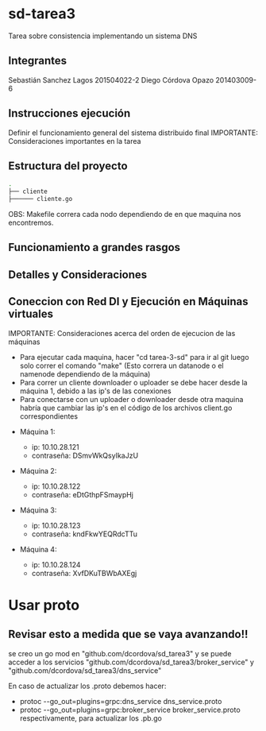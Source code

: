 # sd-tarea3
Tarea sobre consistencia implementando un sistema DNS

## Integrantes

Sebastián Sanchez Lagos 201504022-2
Diego Córdova Opazo 201403009-6

## Instrucciones ejecución

Definir el funcionamiento general del sistema distribuido final
IMPORTANTE: Consideraciones importantes en la tarea


## Estructura del proyecto

```bash
.
├── cliente
├────── cliente.go
```

OBS: Makefile correra cada nodo dependiendo de en que maquina nos encontremos.



## Funcionamiento a grandes rasgos


## Detalles y Consideraciones

## Coneccion con Red DI y Ejecución en Máquinas virtuales

IMPORTANTE: Consideraciones acerca del orden de ejecucion de las máquinas

* Para ejecutar cada maquina, hacer "cd tarea-3-sd" para ir al git luego solo correr el comando "make" (Esto correra un datanode o el namenode dependiendo de la máquina)
* Para correr un cliente downloader o uploader se debe hacer desde la máquina 1, debido a las ip's de las conexiones
* Para conectarse con un uploader o downloader desde otra maquina habría que cambiar las ip's en el código
de los archivos client.go correspondientes




+ Máquina 1: 
	+ ip:         10.10.28.121
	+ contraseña: DSmvWkQsyIkaJzU


+ Máquina 2:
	+ ip:         10.10.28.122
	+ contraseña: eDtGthpFSmaypHj


+ Máquina 3: 
	+ ip:         10.10.28.123
	+ contraseña: kndFkwYEQRdcTTu


+ Máquina 4: 
	+ ip:         10.10.28.124
	+ contraseña: XvfDKuTBWbAXEgj


# Usar proto
## Revisar esto a medida que se vaya avanzando!!

se creo un go mod en "github.com/dcordova/sd_tarea3" y se puede acceder a los servicios 
"github.com/dcordova/sd_tarea3/broker_service" y "github.com/dcordova/sd_tarea3/dns_service"

En caso de actualizar los .proto debemos hacer:
- protoc --go_out=plugins=grpc:dns_service dns_service.proto
- protoc --go_out=plugins=grpc:broker_service broker_service.proto
respectivamente, para actualizar los .pb.go

